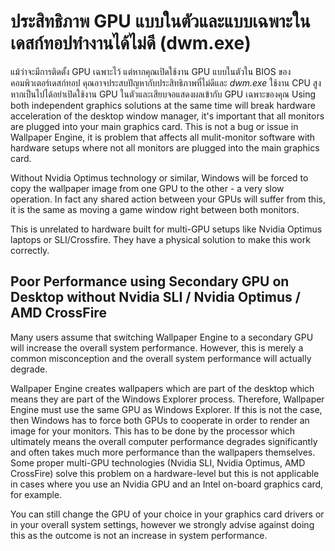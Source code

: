 # ประสิทธิภาพ GPU แบบในตัวและแบบเฉพาะในเดสก์ทอปทำงานได้ไม่ดี (dwm.exe)

แม้ว่าจะมีการติดตั้ง GPU เฉพาะไว้ แต่หากคุณเปิดใช้งาน GPU แบบในตัวใน BIOS ของคอมพิวเตอร์เดสก์ทอป คุณอาจประสบปัญหากับประสิทธิภาพที่ไม่ดีและ *dwm.exe* ใช้งาน CPU สูง หากเป็นไปได้อย่าเปิดใช้งาน GPU ในตัวและเสียบจอแสดงผลเข้ากับ GPU เฉพาะของคุณ Using both independent graphics solutions at the same time will break hardware acceleration of the desktop window manager, it's important that all monitors are plugged into your main graphics card. This is not a bug or issue in Wallpaper Engine, it is problem that affects all mulit-monitor software with hardware setups where not all monitors are plugged into the main graphics card.

Without Nvidia Optimus technology or similar, Windows will be forced to copy the wallpaper image from one GPU to the other - a very slow operation. In fact any shared action between your GPUs will suffer from this, it is the same as moving a game window right between both monitors.

This is unrelated to hardware built for multi-GPU setups like Nvidia Optimus laptops or SLI/Crossfire. They have a physical solution to make this work correctly.

## Poor Performance using Secondary GPU on Desktop without Nvidia SLI / Nvidia Optimus / AMD CrossFire

Many users assume that switching Wallpaper Engine to a secondary GPU will increase the overall system performance. However, this is merely a common misconception and the overall system performance will actually degrade.

Wallpaper Engine creates wallpapers which are part of the desktop which means they are part of the Windows Explorer process. Therefore, Wallpaper Engine must use the same GPU as Windows Explorer. If this is not the case, then Windows has to force both GPUs to cooperate in order to render an image for your monitors. This has to be done by the processor which ultimately means the overall computer performance degrades significantly and often takes much more performance than the wallpapers themselves. Some proper multi-GPU technologies (Nvidia SLI, Nvidia Optimus, AMD CrossFire) solve this problem on a hardware-level but this is not applicable in cases where you use an Nvidia GPU and an Intel on-board graphics card, for example.

You can still change the GPU of your choice in your graphics card drivers or in your overall system settings, however we strongly advise against doing this as the outcome is not an increase in system performance.
